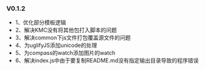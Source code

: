 ### V0.1.2

- 1、优化部分模板逻辑
- 2、解决KMC没有将其他包打入脚本的问题
- 3、解决common下js文件打包覆盖源文件的问题
- 4、为uglifyJS添加unicode的处理
- 5、为compass的watch添加图片的watch
- 6、解决index.js中由于要复制README.md没有指定输出目录导致的程序错误